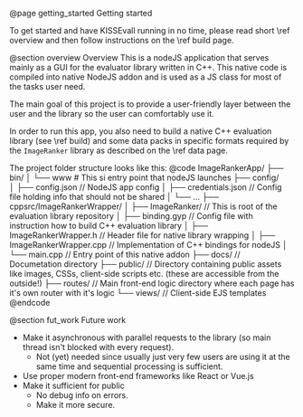 @page getting_started Getting started

To get started and have KISSEvall running in no time, please read short \ref overview and then follow instructions on the \ref build page.

@section overview Overview
This is a nodeJS application that serves mainly as a GUI for the evaluator library written in C++. This native code is compiled into native NodeJS addon and is used as a JS class for most of the tasks user need. 

The main goal of this project is to provide a user-friendly layer between the user and the library so the user can comfortably use it.

In order to run this app, you also need to build a native C++ evaluation library (see \ref build) and some data packs in specific formats required by the `ImageRanker` library as described on the \ref data page.

The project folder structure looks like this: 
@code
ImageRankerApp/ 
├── bin/ 
│   └── www # This si entry point that nodeJS launches
├── config/  
│   ├── config.json         // NodeJS app config
│   ├── credentials.json    // Config file holding info that should not be shared
│   └── ...
├── cppsrc/ImageRankerWrapper/
│   ├── ImageRanker/                // This is root of the evaluation library repository
│   ├── binding.gyp                 // Config file with instruction how to build C++ evaluation library
│   ├── ImageRankerWrapper.h        // Header file for native library wrapping
│   ├── ImageRankerWrapper.cpp      // Implementation of C++ bindings for nodeJS
│   └── main.cpp                    // Entry point of this native addon
├── docs/                   // Documetation directory
├── public/                 // Directory containing public assets like images, CSSs, client-side scripts etc. (these are accessible from the outside!)
├── routes/                 // Main front-end logic directory where each page has it's own router with it's logic
└── views/                          // Client-side EJS templates
@endcode

@section fut_work Future work
- Make it asynchronous with parallel requests to the library (so main thread isn't blocked with every request).
    - Not (yet) needed since usually just very few users are using it at the same time and sequential processing is sufficient.
- Use proper modern front-end frameworks like React or Vue.js
- Make it sufficient for public
    - No debug info on errors.
    - Make it more secure.

